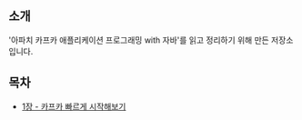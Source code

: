 ## 소개

'아파치 카프카 애플리케이션 프로그래밍 with 자바'를 읽고 정리하기 위해 만든 저장소입니다.

## 목차

* [1장 - 카프카 빠르게 시작해보기](https://github.com/backtony/book/blob/master/kafka/Chapter%201%20-%20%EC%B9%B4%ED%94%84%EC%B9%B4%20%EB%B9%A0%EB%A5%B4%EA%B2%8C%20%EC%8B%9C%EC%9E%91%ED%95%B4%EB%B3%B4%EA%B8%B0.md) 